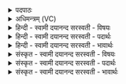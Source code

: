 <details><summary>पदपाठः</summary>

समि॑द्ध॒ इति॒ सम्ऽइ॑द्धः। अ॒ञ्जन्। कृद॑रम्। म॒ती॒नाम्। घृ॒तम्। अ॒ग्ने॒। मधु॑म॒दिति॒ मधु॑ऽमत्। पिन्व॑मानः। वा॒जी। वह॑न्। वा॒जिन॑म्। जा॒त॒वे॒द॒ इति॑ जातऽवेदः। दे॒वाना॑म्। व॒क्षि॒। प्रि॒यम्। आ। स॒धस्थ॒मिति॑ स॒धऽस्थ॑म्। १।
</details>

<details><summary>अधिमन्त्रम् (VC)</summary>

- अग्निर्देवता
- बृहदुक्थो वामदेव्य ऋषिः
- त्रिष्टुप्
- धैवतः
</details>

<details><summary>हिन्दी - स्वामी दयानन्द सरस्वती  - विषयः</summary>

अब उनतीसवें अध्याय का आरम्भ है, इसके पहिले मन्त्र में मनुष्यों को अग्नि जलादि से क्या सिद्ध करना चाहिए, इस विषय को अगले मन्त्र में कहा है ॥
</details>

<details><summary>हिन्दी - स्वामी दयानन्द सरस्वती  - पदार्थः</summary>

पदार्थान्वयभाषाः -  हे (जातवेदः) प्रसिद्ध बुद्धिमान् (अग्ने) अग्नि के तुल्य तेजस्वी विद्वन् जन ! जैसे (समिद्धः) सम्यक् जलाया (अञ्जन्) प्रकट होता हुआ अग्नि (मतीनाम्) मनुष्यों के (कृदरम्) पेट और (मधुमत्) बहुत उत्तम गुणोंवाले (घृतम्) जल वा घी को (पिन्वमानः) सेवन करता हुआ जैसे (वाजी) वेगवान् मनुष्य (वाजिनम्) शीघ्रगामी घोड़े को (वहन्) चलाता वैसे (देवानाम्) विद्वानों के (सधस्थम्) साथ स्थिति को (आ) प्राप्त करता है, वैसे (प्रियम्) प्रीति के निमित्तस्थान को (वक्षि) प्राप्त कीजिए ॥१ ॥
</details>

<details><summary>हिन्दी - स्वामी दयानन्द सरस्वती  - भावार्थः</summary>

भावार्थभाषाः -  इस मन्त्र में वाचकलुप्तोपमालङ्कार है। जो मनुष्य जाठराग्नि को तेज रक्खें और बाहर के अग्नि को कलाकौशलादि में युक्त किया करें तो यह अग्नि घोड़े के तुल्य सवारियों को देशान्तर में शीघ्र पहुँचावे ॥१ ॥
</details>

<details><summary>संस्कृत - स्वामी दयानन्द सरस्वती  - विषयः</summary>

अथ मनुष्यैरग्निजलादिना किं साध्यमित्याह ॥
</details>

<details><summary>संस्कृत - स्वामी दयानन्द सरस्वती  - पदार्थः</summary>

पदार्थान्वयभाषाः -  हे जातवेदोऽग्ने विद्वन् ! यथा समिद्धाऽञ्जन्नग्निर्मतीनां कृदरं मधुमद् घृतं पिन्वमानो वाजिनं वाजी वहन्निव देवानां सधस्थामावहति, तथा प्रियं वक्षि प्रापय ॥१ ॥
</details>

<details><summary>संस्कृत - स्वामी दयानन्द सरस्वती  - भावार्थः</summary>

भावार्थभाषाः -  अत्र वाचकलुप्तोपमालङ्कारः। यदि मनुष्या जाठराग्निं प्रदीप्तं रक्षेयुर्बाह्यमग्निं सम्प्रयुञ्जीरंस्तर्ह्ययमश्ववद् यानानि देशान्तरं सद्यः प्रापयेत् ॥१ ॥
</details>